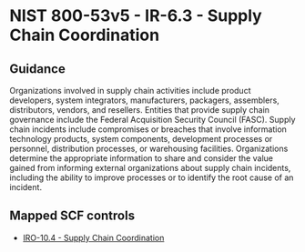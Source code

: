 # NIST 800-53v5 - IR-6.3 - Supply Chain Coordination
## Guidance
Organizations involved in supply chain activities include product developers, system integrators, manufacturers, packagers, assemblers, distributors, vendors, and resellers. Entities that provide supply chain governance include the Federal Acquisition Security Council (FASC). Supply chain incidents include compromises or breaches that involve information technology products, system components, development processes or personnel, distribution processes, or warehousing facilities. Organizations determine the appropriate information to share and consider the value gained from informing external organizations about supply chain incidents, including the ability to improve processes or to identify the root cause of an incident.
## Mapped SCF controls
- [IRO-10.4 - Supply Chain Coordination](../scf/iro-104-supplychaincoordination.md)